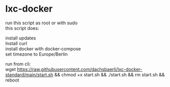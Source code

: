 # lxc-docker

run this script as root or with sudo  
this script does:  
  
install updates  
Install curl  
install docker with docker-compose  
set timezone to Europe/Berlin  
  
run from cli:  
wget https://raw.githubusercontent.com/dachsbaerli/lxc-docker-standard/main/start.sh && chmod +x start.sh && ./start.sh && rm start.sh && reboot
